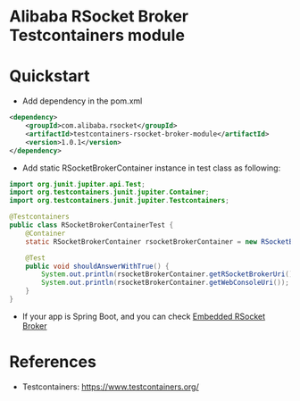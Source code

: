 Alibaba RSocket Broker Testcontainers module
============================================

# Quickstart

* Add dependency in the pom.xml

```xml
<dependency>
    <groupId>com.alibaba.rsocket</groupId>
    <artifactId>testcontainers-rsocket-broker-module</artifactId>
    <version>1.0.1</version>
</dependency>
```

* Add static RSocketBrokerContainer instance in test class as following:

```java
import org.junit.jupiter.api.Test;
import org.testcontainers.junit.jupiter.Container;
import org.testcontainers.junit.jupiter.Testcontainers;

@Testcontainers
public class RSocketBrokerContainerTest {
    @Container
    static RSocketBrokerContainer rsocketBrokerContainer = new RSocketBrokerContainer();

    @Test
    public void shouldAnswerWithTrue() {
        System.out.println(rsocketBrokerContainer.getRSocketBrokerUri());
        System.out.println(rsocketBrokerContainer.getWebConsoleUri());
    }
}
```

* If your app is Spring Boot, and you can check [Embedded RSocket Broker](https://github.com/alibaba-rsocket-broker/embedded-rsocket-broker)

# References

* Testcontainers: https://www.testcontainers.org/